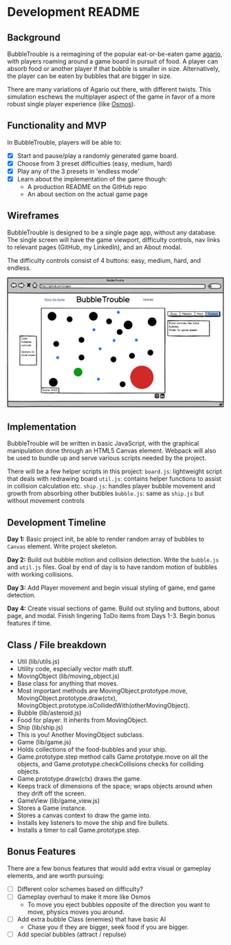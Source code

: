 # Development README

## Background

BubbleTrouble is a reimagining of the popular eat-or-be-eaten game [agario](www.agar.io), with players roaming around a game board in pursuit of food. A player can absorb food or another player if that bubble is smaller in size. Alternatively, the player can be eaten by bubbles that are bigger in size.

There are many variations of Agario out there, with different twists. This simulation eschews the multiplayer aspect of the game in favor of a more robust  single player experience (like [Osmos](http://www.osmos-game.com/)).

## Functionality and MVP

In BubbleTrouble, players will be able to:

- [x] Start and pause/play a randomly generated game board.
- [x] Choose from 3 preset difficulties (easy, medium, hard)
- [x] Play any of the 3 presets in 'endless mode'  
- [x] Learn about the implementation of the game though:
  * A production README on the GitHub repo
  * An about section on the actual game page

## Wireframes

BubbleTrouble is designed to be a single page app, without any database. The single screen will have the game viewport, difficulty controls, nav links to relevant pages (GitHub, my LinkedIn), and an About modal.

The difficulty controls consist of 4 buttons: easy, medium, hard, and endless.

![link to app wireframe](wireframes/app_overview.png)

## Implementation

BubbleTrouble will be written in basic JavaScript, with the graphical manipulation done through an HTML5 Canvas element. Webpack will also be used to bundle up and serve various scripts needed by the project.

There will be a few helper scripts in this project:
  `board.js`: lightweight script that deals with redrawing board
  `util.js`: contains helper functions to assist in collision calculation etc.
  `ship.js`: handles player bubble movement and growth from absorbing other bubbles
  `bubble.js`: same as `ship.js` but without movement controls

## Development Timeline

**Day 1:** Basic project init, be able to render random array of bubbles to `Canvas` element. Write project skeleton.

**Day 2:** Build out bubble motion and collision detection. Write the `bubble.js` and `util.js` files. Goal by end of day is to have random motion of bubbles with working collisions.

**Day 3:** Add Player movement and begin visual styling of game, end game detection.

**Day 4:** Create visual sections of game. Build out styling and buttons, about page, and modal. Finish lingering ToDo items from Days 1-3. Begin bonus features if time.

## Class / File breakdown
- Util (lib/utils.js)
- Utility code, especially vector math stuff.
- MovingObject (lib/moving_object.js)
- Base class for anything that moves.
- Most important methods are MovingObject.prototype.move, MovingObject.prototype.draw(ctx), MovingObject.prototype.isCollidedWith(otherMovingObject).
- Bubble (lib/asteroid.js)
- Food for player. It inherits from MovingObject.
- Ship (lib/ship.js)
- This is you! Another MovingObject subclass.
- Game (lib/game.js)
- Holds collections of the food-bubbles and your ship.
- Game.prototype.step method calls Game.prototype.move on all the objects, and Game.prototype.checkCollisions checks for colliding objects.
- Game.prototype.draw(ctx) draws the game.
- Keeps track of dimensions of the space; wraps objects around when they drift off the screen.
- GameView (lib/game_view.js)
- Stores a Game instance.
- Stores a canvas context to draw the game into.
- Installs key listeners to move the ship and fire bullets.
- Installs a timer to call Game.prototype.step.

## Bonus Features

There are a few bonus features that would add extra visual or gameplay elements, and are worth pursuing:

  - [ ] Different color schemes based on difficulty?
  - [ ] Gameplay overhaul to make it more like Osmos
      * To move you eject bubbles opposite of the direction you want to move, physics moves you around.
  - [ ] Add extra bubble Class (enemies) that have basic AI
      * Chase you if they are bigger, seek food if you are bigger.
  - [ ] Add special bubbles (attract / repulse)
